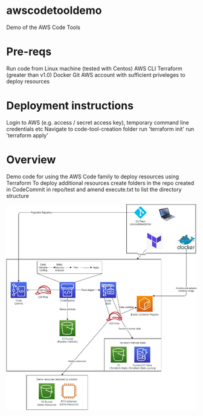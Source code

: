 # awscodetooldemo
Demo of the AWS Code Tools

# Pre-reqs
Run code from Linux machine (tested with Centos)
AWS CLI
Terraform (greater than v1.0)
Docker
Git
AWS account with sufficient priveleges to deploy resources

# Deployment instructions
Login to AWS (e.g. access / secret access key), temporary command line credentials etc
Navigate to code-tool-creation folder
run 'terraform init'
run 'terraform apply'

# Overview
Demo code for using the AWS Code family to deploy resources using Terraform
To deploy additional resources create folders in the repo created in CodeCommit in repo/test and amend execute.txt to list the directory structure

![Code Tools Demo Image of AWS Resources](CodeTools.jpg)